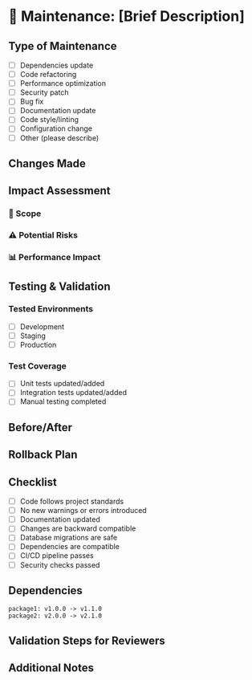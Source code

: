 # 🔧 Maintenance: [Brief Description]

## Type of Maintenance

<!-- Check all that apply -->

- [ ] Dependencies update
- [ ] Code refactoring
- [ ] Performance optimization
- [ ] Security patch
- [ ] Bug fix
- [ ] Documentation update
- [ ] Code style/linting
- [ ] Configuration change
- [ ] Other (please describe)

## Changes Made

<!--
List the technical changes you've made:
- [ ] Updated package X from version A to B
- [ ] Refactored component Y
-->

## Impact Assessment

### 🎯 Scope

<!-- What areas of the application are affected? -->

### ⚠️ Potential Risks

<!-- List any potential risks or side effects -->

### 📊 Performance Impact

<!-- Any impact on performance? Positive or negative? -->

## Testing & Validation

### Tested Environments

- [ ] Development
- [ ] Staging
- [ ] Production

### Test Coverage

<!-- Describe what testing you've done -->

- [ ] Unit tests updated/added
- [ ] Integration tests updated/added
- [ ] Manual testing completed

## Before/After

<!-- If applicable, show before/after metrics, screenshots, or code snippets -->

## Rollback Plan

<!--
Describe how to roll back these changes if needed:
1. Step 1
2. Step 2
-->

## Checklist

- [ ] Code follows project standards
- [ ] No new warnings or errors introduced
- [ ] Documentation updated
- [ ] Changes are backward compatible
- [ ] Database migrations are safe
- [ ] Dependencies are compatible
- [ ] CI/CD pipeline passes
- [ ] Security checks passed

## Dependencies

<!-- List any dependencies that were updated -->

```
package1: v1.0.0 -> v1.1.0
package2: v2.0.0 -> v2.1.0
```

## Validation Steps for Reviewers

<!--
Steps for reviewers to validate the changes:
1. Step 1
2. Step 2
-->

## Additional Notes

<!--
Any additional information that might be helpful:
- Links to relevant documentation
- Context about decisions made
- Areas that need special attention
-->
